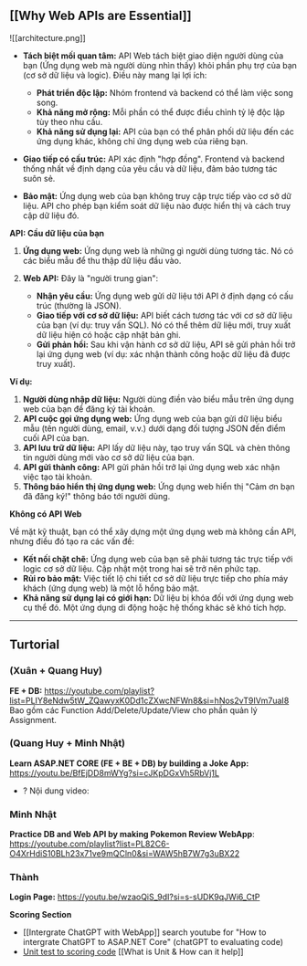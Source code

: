 ## [[Why Web APIs are Essential]] 
![[architecture.png]]

- **Tách biệt mối quan tâm:** API Web tách biệt giao diện người dùng của bạn (Ứng dụng web mà người dùng nhìn thấy) khỏi phần phụ trợ của bạn (cơ sở dữ liệu và logic). Điều này mang lại lợi ích:
    
     - **Phát triển độc lập:** Nhóm frontend và backend có thể làm việc song song.
     - **Khả năng mở rộng:** Mỗi phần có thể được điều chỉnh tỷ lệ độc lập tùy theo nhu cầu.
     - **Khả năng sử dụng lại:** API của bạn có thể phân phối dữ liệu đến các ứng dụng khác, không chỉ ứng dụng web của riêng bạn.
	 
- **Giao tiếp có cấu trúc:** API xác định "hợp đồng". Frontend và backend thống nhất về định dạng của yêu cầu và dữ liệu, đảm bảo tương tác suôn sẻ.
    
- **Bảo mật:** Ứng dụng web của bạn không truy cập trực tiếp vào cơ sở dữ liệu. API cho phép bạn kiểm soát dữ liệu nào được hiển thị và cách truy cập dữ liệu đó.


**API: Cầu dữ liệu của bạn**

1. **Ứng dụng web:** Ứng dụng web là những gì người dùng tương tác. Nó có các biểu mẫu để thu thập dữ liệu đầu vào.
    
2. **Web API:** Đây là "người trung gian":
    
     - **Nhận yêu cầu:** Ứng dụng web gửi dữ liệu tới API ở định dạng có cấu trúc (thường là JSON).
     - **Giao tiếp với cơ sở dữ liệu:** API biết cách tương tác với cơ sở dữ liệu của bạn (ví dụ: truy vấn SQL). Nó có thể thêm dữ liệu mới, truy xuất dữ liệu hiện có hoặc cập nhật bản ghi.
     - **Gửi phản hồi:** Sau khi vận hành cơ sở dữ liệu, API sẽ gửi phản hồi trở lại ứng dụng web (ví dụ: xác nhận thành công hoặc dữ liệu đã được truy xuất).

**Ví dụ:**

1. **Người dùng nhập dữ liệu:** Người dùng điền vào biểu mẫu trên ứng dụng web của bạn để đăng ký tài khoản.
2. **API cuộc gọi ứng dụng web:** Ứng dụng web của bạn gửi dữ liệu biểu mẫu (tên người dùng, email, v.v.) dưới dạng đối tượng JSON đến điểm cuối API của bạn.
3. **API lưu trữ dữ liệu:** API lấy dữ liệu này, tạo truy vấn SQL và chèn thông tin người dùng mới vào cơ sở dữ liệu của bạn.
4. **API gửi thành công:** API gửi phản hồi trở lại ứng dụng web xác nhận việc tạo tài khoản.
5. **Thông báo hiển thị ứng dụng web:** Ứng dụng web hiển thị "Cảm ơn bạn đã đăng ký!" thông báo tới người dùng.

**Không có API Web**

Về mặt kỹ thuật, bạn có thể xây dựng một ứng dụng web mà không cần API, nhưng điều đó tạo ra các vấn đề:

- **Kết nối chặt chẽ:** Ứng dụng web của bạn sẽ phải tương tác trực tiếp với logic cơ sở dữ liệu. Cập nhật một trong hai sẽ trở nên phức tạp.
- **Rủi ro bảo mật:** Việc tiết lộ chi tiết cơ sở dữ liệu trực tiếp cho phía máy khách (ứng dụng web) là một lỗ hổng bảo mật.
- **Khả năng sử dụng lại có giới hạn:** Dữ liệu bị khóa đối với ứng dụng web cụ thể đó. Một ứng dụng di động hoặc hệ thống khác sẽ khó tích hợp.

---
## Turtorial

###  (Xuân + Quang Huy)
**FE + DB:** https://youtube.com/playlist?list=PLIY8eNdw5tW_ZQawyxK0Dd1cZXwcNFWn8&si=hNos2vT9IVm7uaI8
	Bao gồm các Function Add/Delete/Update/View cho phần quản lý Assignment.

### (Quang Huy + Minh Nhật)
**Learn ASAP.NET CORE (FE + BE + DB) by building a Joke App:** https://youtu.be/BfEjDD8mWYg?si=cJKpDGxVh5RbVj1L
+ ? Nội dung video:	

### Minh Nhật
**Practice DB and Web API by making Pokemon Review WebApp**: https://youtube.com/playlist?list=PL82C6-O4XrHdiS10BLh23x71ve9mQCln0&si=WAW5hB7W7g3uBX22


### Thành
**Login Page:** https://youtu.be/wzaoQiS_9dI?si=s-sUDK9qJWi6_CtP

**Scoring Section** 
+ [[Intergrate ChatGPT with WebApp]]
	search youtube for "How to intergrate ChatGPT to ASAP.NET Core" (chatGPT to evaluating code)
+ [Unit test to scoring code](https://youtube.com/playlist?list=PL82C6-O4XrHeyeJcI5xrywgpfbrqdkQd4&si=NRktX-ZqPMc6CGIH) 
	[[What is Unit & How can it help]]
